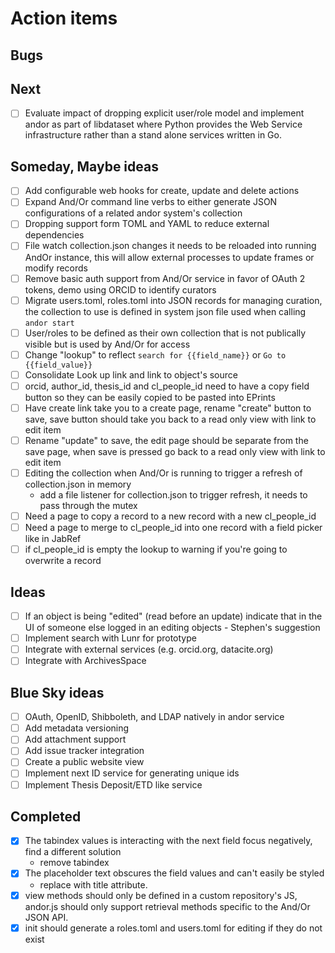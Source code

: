 
# Action items

## Bugs

## Next

+ [ ] Evaluate impact of dropping explicit user/role model and implement andor as part of libdataset where Python provides the Web Service infrastructure rather than a stand alone services written in Go.

## Someday, Maybe ideas

+ [ ] Add configurable web hooks for create, update and delete actions
+ [ ] Expand And/Or command line verbs to either generate JSON configurations of a related andor system's collection
+ [ ] Dropping support form TOML and YAML to reduce external dependencies
+ [ ] File watch collection.json changes it needs to be reloaded into running AndOr instance, this will allow external processes to update frames or modify records
+ [ ] Remove basic auth support from And/Or service in favor of OAuth 2 tokens, demo using ORCID to identify curators
+ [ ] Migrate users.toml, roles.toml into JSON records for managing curation, the collection to use is defined in system json file used when calling `andor start`
+ [ ] User/roles to be defined as their own collection that is not publically visible but is used by And/Or for access
+ [ ] Change "lookup" to reflect `search for {{field_name}}` or `Go to {{field_value}}`
+ [ ] Consolidate Look up link and link to object's source
+ [ ] orcid, author_id, thesis_id and cl_people_id need to have a copy field button so they can be easily copied to be pasted into EPrints
+ [ ] Have create link take you to a create page, rename "create" button to save, save button should take you back to a read only view with link to edit item
+ [ ] Rename "update" to save, the edit page should be separate from the save page, when save is pressed go back to a read only view with link to edit item
+ [ ] Editing the collection when And/Or is running to trigger a refresh of collection.json in memory
    + add a file listener for collection.json to trigger refresh, it needs to pass through the mutex
+ [ ] Need a page to copy a record to a new record with a new cl_people_id
+ [ ] Need a page to merge to cl_people_id into one record with a field picker like in JabRef
+ [ ] if cl_people_id is empty the lookup to warning if you're going to overwrite a record

## Ideas

+ [ ] If an object is being "edited" (read before an update) indicate that in the UI of someone else logged in an editing objects - Stephen's suggestion
+ [ ] Implement search with Lunr for prototype
+ [ ] Integrate with external services (e.g. orcid.org, datacite.org)
+ [ ] Integrate with ArchivesSpace

## Blue Sky ideas

+ [ ] OAuth, OpenID, Shibboleth, and LDAP natively in andor service
+ [ ] Add metadata versioning
+ [ ] Add attachment support
+ [ ] Add issue tracker integration
+ [ ] Create a public website view
+ [ ] Implement next ID service for generating unique ids
+ [ ] Implement Thesis Deposit/ETD like service

## Completed

+ [x] The tabindex values is interacting with the next field focus negatively, find a different solution
    + remove tabindex
+ [x] The placeholder text obscures the field values and can't easily be styled
    + replace with title attribute.
+ [x] view methods should only be defined in a custom repository's JS, andor.js should only support retrieval methods specific to the And/Or JSON API.
+ [x] init should generate a roles.toml and users.toml for editing if they do not exist
